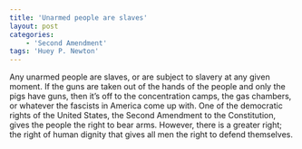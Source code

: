 ```yaml
---
title: 'Unarmed people are slaves'
layout: post
categories:
    - 'Second Amendment'
tags: 'Huey P. Newton'
---
```


Any unarmed people are slaves, or are subject to slavery at any given moment. If the guns are taken out of the hands of the people and only the pigs have guns, then it’s off to the concentration camps, the gas chambers, or whatever the fascists in America come up with. One of the democratic rights of the United States, the Second Amendment to the Constitution, gives the people the right to bear arms. However, there is a greater right; the right of human dignity that gives all men the right to defend themselves.